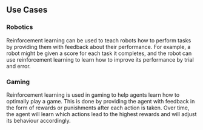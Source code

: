 ## Use Cases

### Robotics

Reinforcement learning can be used to teach robots how to perform tasks by providing them with feedback about their performance. For example, a robot might be given a score for each task it completes, and the robot can use reinforcement learning to learn how to improve its performance by trial and error.

### Gaming

Reinforcement learning is used in gaming to help agents learn how to optimally play a game. This is done by providing the agent with feedback in the form of rewards or punishments after each action is taken. Over time, the agent will learn which actions lead to the highest rewards and will adjust its behaviour accordingly.
